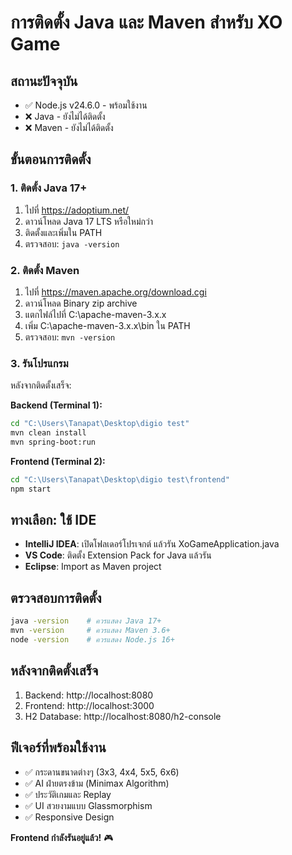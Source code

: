 # การติดตั้ง Java และ Maven สำหรับ XO Game

## สถานะปัจจุบัน
- ✅ Node.js v24.6.0 - พร้อมใช้งาน
- ❌ Java - ยังไม่ได้ติดตั้ง
- ❌ Maven - ยังไม่ได้ติดตั้ง

## ขั้นตอนการติดตั้ง

### 1. ติดตั้ง Java 17+
1. ไปที่ https://adoptium.net/
2. ดาวน์โหลด Java 17 LTS หรือใหม่กว่า
3. ติดตั้งและเพิ่มใน PATH
4. ตรวจสอบ: `java -version`

### 2. ติดตั้ง Maven
1. ไปที่ https://maven.apache.org/download.cgi
2. ดาวน์โหลด Binary zip archive
3. แตกไฟล์ไปที่ C:\apache-maven-3.x.x
4. เพิ่ม C:\apache-maven-3.x.x\bin ใน PATH
5. ตรวจสอบ: `mvn -version`

### 3. รันโปรแกรม
หลังจากติดตั้งเสร็จ:

**Backend (Terminal 1):**
```bash
cd "C:\Users\Tanapat\Desktop\digio test"
mvn clean install
mvn spring-boot:run
```

**Frontend (Terminal 2):**
```bash
cd "C:\Users\Tanapat\Desktop\digio test\frontend"
npm start
```

## ทางเลือก: ใช้ IDE
- **IntelliJ IDEA**: เปิดโฟลเดอร์โปรเจกต์ แล้วรัน XoGameApplication.java
- **VS Code**: ติดตั้ง Extension Pack for Java แล้วรัน
- **Eclipse**: Import as Maven project

## ตรวจสอบการติดตั้ง
```bash
java -version    # ควรแสดง Java 17+
mvn -version     # ควรแสดง Maven 3.6+
node -version    # ควรแสดง Node.js 16+
```

## หลังจากติดตั้งเสร็จ
1. Backend: http://localhost:8080
2. Frontend: http://localhost:3000
3. H2 Database: http://localhost:8080/h2-console

## ฟีเจอร์ที่พร้อมใช้งาน
- ✅ กระดานขนาดต่างๆ (3x3, 4x4, 5x5, 6x6)
- ✅ AI ฝ่ายตรงข้าม (Minimax Algorithm)
- ✅ ประวัติเกมและ Replay
- ✅ UI สวยงามแบบ Glassmorphism
- ✅ Responsive Design

**Frontend กำลังรันอยู่แล้ว!** 🎮
